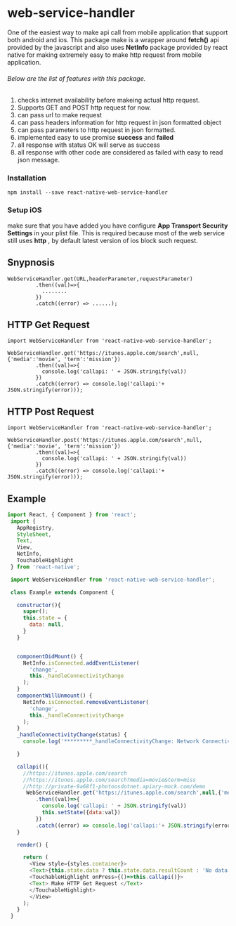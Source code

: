 # web-service-handler

One of the easiest way to make api call from mobile application that support both android and ios. This package make is a wrapper around **fetch()** api provided by the javascript and also uses **NetInfo** package provided by react native for making extremely easy to make http request from mobile application.  

###### Below are the list of features with this package.

1. checks internet availability before makeing actual http request.
2. Supports GET and POST http request for now.
3. can pass url to make request
4. can pass headers information for http request in json formatted object
5. can pass parameters to http request in json formatted.
6. implemented easy to use promise **success** and **failed**
7. all response with status OK will serve as success
8. all response with other code are considered as failed  with easy to read json message. 

### Installation
`npm install --save react-native-web-service-handler`

### Setup iOS
make sure that you have added  you have configure **App Transport Security Settings** in your plist file. This is required because most of the web service still uses **http**  , by default latest version of ios block such request. 

## Snypnosis
```
WebServiceHandler.get(URL,headerParameter,requestParameter)
         .then((val)=>{
           ........
         })
         .catch((error) => ......);
```
## HTTP Get Request 
```
import WebServiceHandler from 'react-native-web-service-handler';

WebServiceHandler.get('https://itunes.apple.com/search',null,{'media':'movie', 'term':'mission'})
         .then((val)=>{
           console.log('callapi: ' + JSON.stringify(val))
         })
         .catch((error) => console.log('callapi:'+ JSON.stringify(error)));
```
## HTTP Post Request 
```
import WebServiceHandler from 'react-native-web-service-handler';

WebServiceHandler.post('https://itunes.apple.com/search',null,{'media':'movie', 'term':'mission'})
         .then((val)=>{
           console.log('callapi: ' + JSON.stringify(val))
         })
         .catch((error) => console.log('callapi:'+ JSON.stringify(error)));
```


## Example

``` javascript 
import React, { Component } from 'react';
 import {
   AppRegistry,
   StyleSheet,
   Text,
   View,
   NetInfo,
   TouchableHighlight
 } from 'react-native';

 import WebServiceHandler from 'react-native-web-service-handler';

 class Example extends Component {

   constructor(){
     super();
     this.state = {
       data: null,
     }
   }


   componentDidMount() {
     NetInfo.isConnected.addEventListener(
       'change',
       this._handleConnectivityChange
     );
   }
   componentWillUnmount() {
     NetInfo.isConnected.removeEventListener(
       'change',
       this._handleConnectivityChange
     );
   }
   _handleConnectivityChange(status) {
     console.log('*********_handleConnectivityChange: Network Connectivity status *******: ' + status);

   }

   callapi(){
     //https://itunes.apple.com/search
     //https://itunes.apple.com/search?media=movie&term=miss
     //http://private-9a68f1-photoosdotnet.apiary-mock.com/demo
      WebServiceHandler.get('https://itunes.apple.com/search',null,{'media':'movie', 'term':'mission'})
         .then((val)=>{
           console.log('callapi: ' + JSON.stringify(val))
           this.setState({data:val})
         })
         .catch((error) => console.log('callapi:'+ JSON.stringify(error)));
   }

   render() {

     return (
       <View style={styles.container}>
       <Text>{this.state.data ? this.state.data.resultCount : 'No data to display' } entries found</Text>
       <TouchableHighlight onPress={()=>this.callapi()}>
       <Text> Make HTTP Get Request </Text>
       </TouchableHighlight>
       </View>
     );
   }
 }

```





 
